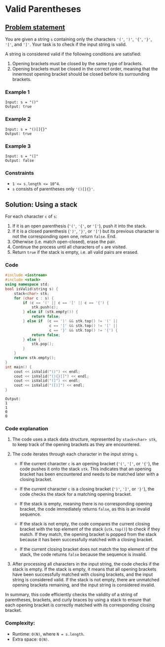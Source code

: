 # Valid Parentheses

## [Problem statement](https://leetcode.com/problems/valid-parentheses/)
 
You are given a string `s` containing only the characters `'('`, `')'`, `'{'`, `'}'`, `'['`, and `']'`. Your task is to check if the input string is valid.

A string is considered valid if the following conditions are satisfied:

1. Opening brackets must be closed by the same type of brackets.
2. Opening brackets must be closed in the correct order, meaning that the innermost opening bracket should be closed before its surrounding brackets.

### Example 1
```text
Input: s = "()"
Output: true
```
### Example 2
```text
Input: s = "()[]{}"
Output: true
```

### Example 3
```text
Input: s = "(]"
Output: false
``` 

### Constraints

* `1 <= s.length <= 10^4`.
* `s` consists of parentheses only `'()[]{}'`.

## Solution: Using a stack
For each character `c` of `s`:

1. If it is an open parenthesis (`'('`, `'{'`, or `'['`), push it into the stack.
2. If it is a closed parenthesis (`')'`, `'}'`, or `']'`) but its previous character is not the corresponding open one, return `false`. End.
3. Otherwise (i.e. match open-closed), erase the pair.
4. Continue the process until all characters of `s` are visited.
5. Return `true` if the stack is empty, i.e. all valid pairs are erased.

### Code
```cpp
#include <iostream>
#include <stack>
using namespace std;
bool isValid(string s) {
    stack<char> stk;
    for (char c : s) {
        if (c == '(' || c == '[' || c == '{') {
            stk.push(c);
        } else if (stk.empty()) {
            return false;
        } else if  (c == ')' && stk.top() != '(' ||
                    c == ']' && stk.top() != '[' ||
                    c == '}' && stk.top() != '{') {
            return false;
        } else {
            stk.pop();
        }
    }
    return stk.empty();
}
int main() {
    cout << isValid("()") << endl;
    cout << isValid("(){}[]") << endl;
    cout << isValid("(]") << endl;
    cout << isValid("([)]") << endl;
}
```
```text
Output:
1
1
0
0
```

### Code explanation

1. The code uses a stack data structure, represented by `stack<char> stk`, to keep track of the opening brackets as they are encountered.

2. The code iterates through each character in the input string `s`.

   - If the current character `c` is an opening bracket (`'('`, `'['`, or `'{'`), the code pushes it onto the stack `stk`. This indicates that an opening bracket has been encountered and needs to be matched later with a closing bracket.

   - If the current character `c` is a closing bracket (`')'`, `']'`, or `'}'`), the code checks the stack for a matching opening bracket.
   - If the stack is empty, meaning there is no corresponding opening bracket, the code immediately returns `false`, as this is an invalid sequence.
   - If the stack is not empty, the code compares the current closing bracket with the top element of the stack (`stk.top()`) to check if they match. If they match, the opening bracket is popped from the stack because it has been successfully matched with a closing bracket.
   - If the current closing bracket does not match the top element of the stack, the code returns `false` because the sequence is invalid.

3. After processing all characters in the input string, the code checks if the stack is empty. If the stack is empty, it means that all opening brackets have been successfully matched with closing brackets, and the input string is considered valid. If the stack is not empty, there are unmatched opening brackets remaining, and the input string is considered invalid.

In summary, this code efficiently checks the validity of a string of parentheses, brackets, and curly braces by using a stack to ensure that each opening bracket is correctly matched with its corresponding closing bracket. 

### Complexity:
* Runtime: `O(N)`, where `N = s.length`.
* Extra space: `O(N)`.

